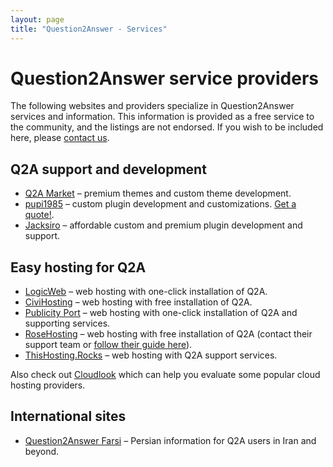```yaml
---
layout: page
title: "Question2Answer - Services"
---
```


# Question2Answer service providers

The following websites and providers specialize in Question2Answer services and information. This information is provided as a free service to the community, and the listings are not endorsed. If you wish to be included here, please [contact us](http://www.question2answer.org/feedback.php).

## Q2A support and development

- [Q2A Market](http://www.q2amarket.com/) – premium themes and custom theme development.
- [pupi1985](http://www.question2answer.org/qa/user/pupi1985) – custom plugin development and customizations. [Get a quote!](http://form.jotformz.com/63018196663662).
- [Jacksiro](https://jacksiro.github.io/q2a/) – affordable custom and premium plugin development and support.

## Easy hosting for Q2A

- [LogicWeb](http://www.logicweb.com/question2answer-hosting/) – web hosting with one-click installation of Q2A.
- [CiviHosting](http://civihosting.com/question2answer-hosting) – web hosting with free installation of Q2A.
- [Publicity Port](https://publicityport.com/host-question-answer-site-easily-publicity-port) – web hosting with one-click installation of Q2A and supporting services.
- [RoseHosting](https://www.rosehosting.com) – web hosting with free installation of Q2A (contact their support team or [follow their guide here](https://www.rosehosting.com/blog/install-question2answer-on-an-ubuntu-14-04-vps/)).
- [ThisHosting.Rocks](https://www.thishosting.rocks/support/q2a/) – web hosting with Q2A support services.

Also check out [Cloudlook](http://www.cloudlook.com/) which can help you evaluate some popular cloud hosting providers.

## International sites

- [Question2Answer Farsi](http://question2answer-farsi.com/) – Persian information for Q2A users in Iran and beyond.

